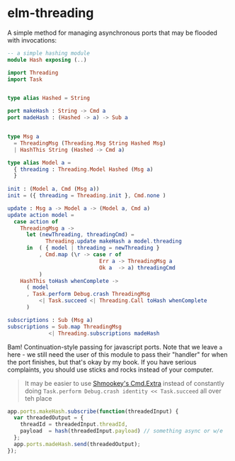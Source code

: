 # elm-threading

A simple method for managing asynchronous ports that may be flooded
with invocations:

```elm
-- a simple hashing module
module Hash exposing (..)

import Threading
import Task


type alias Hashed = String

port makeHash : String -> Cmd a
port madeHash : (Hashed -> a) -> Sub a


type Msg a
  = ThreadingMsg (Threading.Msg String Hashed Msg)
  | HashThis String (Hashed -> Cmd a)

type alias Model a =
  { threading : Threading.Model Hashed (Msg a)
  }
  
init : (Model a, Cmd (Msg a))
init = ({ threading = Threading.init }, Cmd.none )

update : Msg a -> Model a -> (Model a, Cmd a)
update action model =
  case action of
    ThreadingMsg a ->
      let (newThreading, threadingCmd) =
            Threading.update makeHash a model.threading
      in  ( { model | threading = newThreading }
          , Cmd.map (\r -> case r of
                             Err a -> ThreadingMsg a
                             Ok a  -> a) threadingCmd
          )
    HashThis toHash whenComplete ->
      ( model
      , Task.perform Debug.crash ThreadingMsg
          <| Task.succeed <| Threading.Call toHash whenComplete
      )

subscriptions : Sub (Msg a)
subscriptions = Sub.map ThreadingMsg
             <| Threading.subscriptions madeHash
```

Bam! Continuation-style passing for javascript ports. Note that
we leave `a` here - we still need the user of this module to pass
their "handler" for when the port finishes, but that's okay by
my book. If you have serious complaints, you should use sticks
and rocks instead of your computer.

> It may be easier to use
> [Shmookey's Cmd.Extra](http://package.elm-lang.org/packages/shmookey/cmd-extra/1.0.0/Cmd-Extra)
> instead of constantly doing `Task.perform Debug.crash identity << Task.succeed`
> all over teh place

```js
app.ports.makeHash.subscribe(function(threadedInput) {
  var threadedOutput = {
    threadId = threadedInput.threadId,
    payload  = hash(threadedInput.payload) // something async or w/e
  };
  app.ports.madeHash.send(threadedOutput);
});
```
